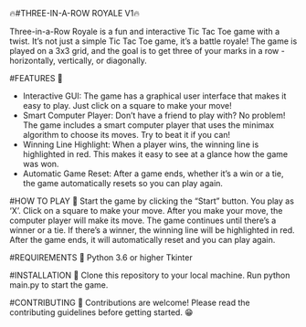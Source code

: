 🔥#THREE-IN-A-ROW ROYALE V1🔥

Three-in-a-Row Royale is a fun and interactive Tic Tac Toe game with a twist. It’s not just a simple Tic Tac Toe game, it’s a battle royale! The game is played on a 3x3 grid, and the goal is to get three of your marks in a row - horizontally, vertically, or diagonally.

#FEATURES 🌟
- Interactive GUI: The game has a graphical user interface that makes it easy to play. Just click on a square to make your move!
- Smart Computer Player: Don’t have a friend to play with? No problem! The game includes a smart computer player that uses the minimax algorithm to choose its moves. Try to beat it if you can!
- Winning Line Highlight: When a player wins, the winning line is highlighted in red. This makes it easy to see at a glance how the game was won.
- Automatic Game Reset: After a game ends, whether it’s a win or a tie, the game automatically resets so you can play again.

#HOW TO PLAY 🌟
Start the game by clicking the “Start” button.
You play as ‘X’. Click on a square to make your move.
After you make your move, the computer player will make its move.
The game continues until there’s a winner or a tie. If there’s a winner, the winning line will be highlighted in red.
After the game ends, it will automatically reset and you can play again.

#REQUIREMENTS 🌟
Python 3.6 or higher
Tkinter

#INSTALLATION 🌟
Clone this repository to your local machine.
Run python main.py to start the game.

#CONTRIBUTING 🌟
Contributions are welcome! Please read the contributing guidelines before getting started. 😁

